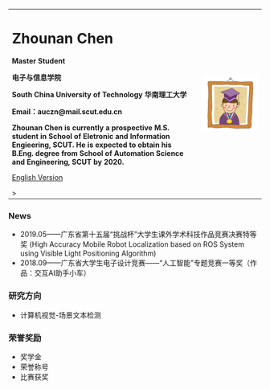 <div>
<table border="0">
  <tr>
    <td width="75%">
      <h1>Zhounan Chen</h1>
      <p><b>Master Student</b></p>
      <p><b>电子与信息学院</b></p>
      <p><b>South China University of Technology   华南理工大学</b></p>
      <p><b>Email：auczn@mail.scut.edu.cn</b></p>
      <p><b>Zhounan Chen is currently a prospective M.S. student in School of Eletronic and Information Engieering, SCUT. He is expected to obtain his B.Eng. degree from School of Automation Science and Engineering, SCUT by 2020.</b></p>
      <!<p><a href="/index-en.html">English Version</a></p>>
    </td>
    <td width="25%">
      <img src="/zhengjianzhao.jpg" width="100%">
    </td>
  </tr>
</table>
</div>

### News
- 2019.05——广东省第十五届“挑战杯”大学生课外学术科技作品竞赛决赛特等奖 (High Accuracy Mobile Robot Localization based on ROS System using Visible Light Positioning Algorithm)
- 2018.09——广东省大学生电子设计竞赛——“人工智能”专题竞赛一等奖（作品：交互AI助手小车）

### 研究方向
- 计算机视觉-场景文本检测

### 荣誉奖励
- 奖学金
- 荣誉称号
- 比赛获奖


